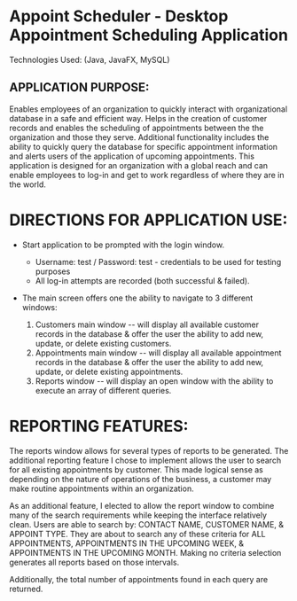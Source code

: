 # Appoint Scheduler - Desktop Appointment Scheduling Application
Technologies Used: (Java, JavaFX, MySQL)

## APPLICATION PURPOSE:
Enables employees of an organization to quickly interact with organizational database
in a safe and efficient way. Helps in the creation of customer records and enables the scheduling of
appointments between the the organization and those they serve. Additional functionality includes the ability
to quickly query the database for specific appointment information and alerts users of the application of
upcoming appointments. This application is designed for an organization with a global reach and can enable employees
to log-in and get to work regardless of where they are in the world.

# DIRECTIONS FOR APPLICATION USE:
* Start application to be prompted with the login window.
    * Username: test / Password: test - credentials to be used for testing purposes
    * All log-in attempts are recorded (both successful & failed).
        
* The main screen offers one the ability to navigate to 3 different windows:
    1) Customers main window -- will display all available customer records in the database &
            offer the user the ability to add new, update, or delete existing customers.
    2) Appointments main window  -- will display all available appointment records in the database &
            offer the user the ability to add new, update, or delete existing appointments.
    3) Reports window -- will display an open window with the ability to execute an array of different queries.

# REPORTING FEATURES:
The reports window allows for several types of reports to be generated. The additional reporting feature
I chose to implement allows the user to search for all existing appointments by customer. This made logical sense
as depending on the nature of operations of the business, a customer may make routine appointments within an organization.

 As an additional feature, I elected to allow the report window to combine many of the search requirements while keeping the
 interface relatively clean. Users are able to search by: CONTACT NAME, CUSTOMER NAME, & APPOINT TYPE. They are about to search
 any of these criteria for ALL APPOINTMENTS, APPOINTMENTS IN THE UPCOMING WEEK, & APPOINTMENTS IN THE UPCOMING MONTH.
 Making no criteria selection generates all reports based on those intervals.

 Additionally, the total number of appointments found in each query are returned.


